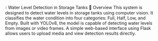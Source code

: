 💧 Water Level Detection in Storage Tanks
📌 Overview
This system is designed to detect water levels in storage tanks using computer vision. It classifies the water condition into four categories: Full, Half, Low, and Empty. Built with YOLOv8, the model is capable of detecting water levels from images or video frames. A simple web-based interface using Flask allows users to upload media and view detection results directly.


